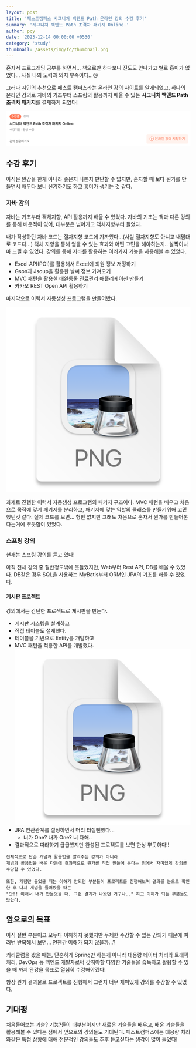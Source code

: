 ```yaml
---
layout: post
title: '패스트캠퍼스 시그니처 백엔드 Path 온라인 강의 수강 후기'
summary: '시그니처 백엔드 Path 초격차 패키지 Online.'
author: pcy
date: '2023-12-14 00:00:00 +0530'
category: 'study'
thumbnail: /assets/img/fc/thumbnail.png
---
```


혼자서 프로그래밍 공부를 하면서... 책으로만 하다보니 진도도 안나가고 별로 흥미가 없었다...
사실 나의 노력과 의지 부족이다...😢

그러다 지인의 추천으로 패스트 캠퍼스라는 온라인 강의 사이트를 알게되었고, 하나의 온라인 강의로 자바의 기초부터 스프링의 활용까지 배울 수 있는 **시그니처 백엔드 Path 초격차 패키지**를 결제하게 되었다!

![img.png](../../assets/img/fc/image.png)

## 수강 후기

아직은 완강을 한게 아니라 좋은지 나쁜지 판단할 수 없지만, 혼자할 때 보다 뭔가를 만들면서 배우다 보니 신기하기도 하고 흥미가 생기는 것 같다.

### 자바 강의

자바는 기초부터 객체지향, API 활용까지 배울 수 있었다.
자바의 기초는 책과 다른 강의를 통해 배운적이 있어, 대부분은 넘어가고 객체지향부터 들었다.

내가 작성하던 자바 코드는 절차지향 코드에 가까웠다...(사실 절차지향도 아니고 내맘대로 코드다...)
객체 지향을 통해 얻을 수 있는 효과와 어떤 고민을 해야하는지.. 살짝이나마 느낄 수 있었다.
강의를 통해 자바를 활용하는 여러가지 기능을 사용해볼 수 있었다.
- Excel API(POI)를 활용해서 Excel에 회원 정보 저장하기
- Gson과 Jsoup을 활용한 날씨 정보 가져오기
- MVC 패턴을 활용한 애완동물 진료관리 애플리케이션 만들기
- 카카오 REST Open API 활용하기

마지막으로 이력서 자동생성 프로그램을 만들어봤다.

![img.png](../../assets/img/fc/resume.png)

과제로 진행한 이력서 자동생성 프로그램의 패키지 구조이다.
MVC 패턴을 배우고 처음으로 목적에 맞게 패키지를 분리하고, 패키지에 맞는 역할의 클래스를 만들기위해 고민했던것 같다.
실제 코드를 보면... 형편 없지만 그래도 처음으로 혼자서 뭔가를 만들어본다는거에 뿌듯함이 있었다. 

### 스프링 강의

현재는 스프링 강의를 듣고 있다!

아직 전체 강의 중 절반정도밖에 못들었지만, Web부터 Rest API, DB를 배울 수 있었다.
DB같은 경우 SQL을 사용하는 MyBatis부터 ORM인 JPA의 기초를 배울 수 있었다.

#### 게시판 프로젝트

강의에서는 간단한 프로젝트로 게시판을 만든다.
- 게시판 시스템을 설계하고
- 직접 테이블도 설계했다.
- 테이블을 기반으로 Entity를 개발하고
- MVC 패턴을 적용한 API를 개발했다.
![img.png](../../assets/img/fc/board.png)
- JPA 연관관계를 설정하면서 머리 터질뻔했다...
  - 너가 One? 내가 One? 너 다해..
- 결과적으로 따라하기 급급했지만 완성된 프로젝트를 보면 한상 뿌듯하다!!

```text
전체적으로 단순 개념과 활용법을 알려주는 강의가 아니라
개념과 활용법을 배운 다음에 결과적으로 뭔가를 직접 만들어 본다는 점에서 재미있게 강의를 수당할 수 있었다.

또한, 개념만 들었을 때는 이해가 안되던 부분들이 프로젝트를 진행해보며 결과를 눈으로 확인한 후 다시 개념을 들어봤을 때는
"앗!! 이래서 내가 만들었을 때, 그런 결과가 나왔던 거구나.." 하고 이해가 되는 부분들도 많았다.
```

## 앞으로의 목표

아직 절반 부분이고 모두다 이해하지 못했지만 무제한 수강할 수 있는 강의기 때문에 여러번 반복해서 보면... 언젠간 이해가 되지 않을까...?

커리큘럼을 봤을 때는, 단순하게 Spring만 하는게 아니라 대용량 데이터 처리와 트래픽 처리, DevOps 등 백엔드 개발자로써 갖춰야할 다양한 기술들을 습득하고 활용할 수 있을 때 까지 완강을 목표로 열심히 수강해야겠다!

항상 뭔가 결과물로 프로젝트를 진행해서 그런지 너무 재미있게 강의를 수강할 수 있었다.

## 기대평

처음들어보는 기술? 기능?들이 대부분이지만 새로운 기술들을 배우고, 배운 기술들을 활용해볼 수 있다는 점에서 앞으로의 강의들도 기대된다.
패스트캠퍼스에는 대용량 처리와같은 특정 상황에 대해 전문적인 강의들도 추후 듣고싶다는 생각이 많이 들었다! 
